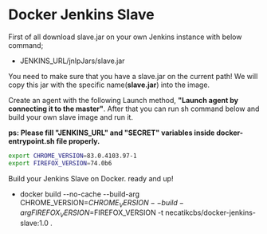 # Docker Jenkins Slave

First of all download slave.jar on your own Jenkins instance with below command;
- JENKINS_URL/jnlpJars/slave.jar

You need to make sure that you have a slave.jar on the current path! We will copy this jar with the specific name(**slave.jar**) into the image.

Create an agent with the following Launch method, **"Launch agent by connecting it to the master"**. After that you can run sh command below and build your own slave image and run it.

**ps: Please fill "JENKINS_URL" and "SECRET" variables inside docker-entrypoint.sh file properly.**

```sh
export CHROME_VERSION=83.0.4103.97-1
export FIREFOX_VERSION=74.0b6
```

Build your Jenkins Slave on Docker. ready and up!
- docker build --no-cache --build-arg CHROME_VERSION=$CHROME_VERSION --build-arg FIREFOX_VERSION=$FIREFOX_VERSION -t necatikcbs/docker-jenkins-slave:1.0 .